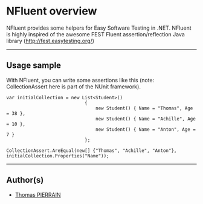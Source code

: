 NFluent overview
==============

NFluent provides some helpers for Easy Software Testing in .NET. NFluent is highly inspired of the awesome FEST Fluent assertion/reflection Java library (http://fest.easytesting.org/)

- - -

Usage sample
------------

With NFluent, you can write some assertions like this (note: CollectionAssert here is part of the NUnit framework).


	var initialCollection = new List<Student>()
                                 {
                                     new Student() { Name = "Thomas", Age = 38 },
                                     new Student() { Name = "Achille", Age = 10 },
                                     new Student() { Name = "Anton", Age = 7 }
                                 };

	CollectionAssert.AreEqual(new[] {"Thomas", "Achille", "Anton"}, initialCollection.Properties("Name"));

- - -

Author(s)
--------- 
+ [Thomas PIERRAIN](mailto:thomas@pierrain.net)